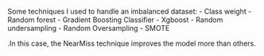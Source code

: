 Some techniques I used to handle an imbalanced dataset:
          - Class weight
          - Random forest
          - Gradient Boosting Classifier
          - Xgboost
          - Random undersampling
          - Random Oversampling
          - SMOTE

.In this case, the NearMiss technique improves the model more than others.
